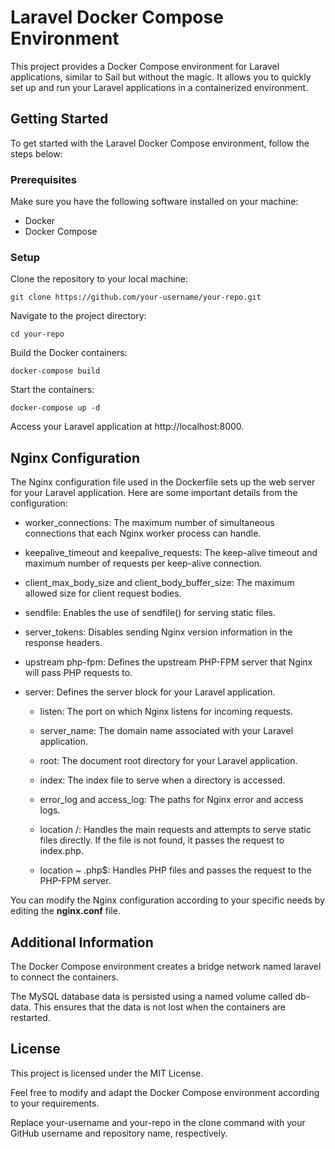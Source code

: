 # Laravel Docker Compose Environment

This project provides a Docker Compose environment for Laravel applications, similar to Sail but without the magic. It allows you to quickly set up and run your Laravel applications in a containerized environment.

## Getting Started
To get started with the Laravel Docker Compose environment, follow the steps below:

### Prerequisites
Make sure you have the following software installed on your machine:

- Docker
- Docker Compose
### Setup
Clone the repository to your local machine:

``` shell
git clone https://github.com/your-username/your-repo.git
```
Navigate to the project directory:

```shell
cd your-repo
```
Build the Docker containers:

``` shell
docker-compose build
```
Start the containers:

``` shell
docker-compose up -d
```

Access your Laravel application at http://localhost:8000.

## Nginx Configuration
The Nginx configuration file used in the Dockerfile sets up the web server for your Laravel application. Here are some important details from the configuration:

- worker_connections: The maximum number of simultaneous connections that each Nginx worker process can handle.

- keepalive_timeout and keepalive_requests: The keep-alive timeout and maximum number of requests per keep-alive connection.

- client_max_body_size and client_body_buffer_size: The maximum allowed size for client request bodies.

- sendfile: Enables the use of sendfile() for serving static files.

- server_tokens: Disables sending Nginx version information in the response headers.

- upstream php-fpm: Defines the upstream PHP-FPM server that Nginx will pass PHP requests to.

- server: Defines the server block for your Laravel application.

  - listen: The port on which Nginx listens for incoming requests.

  - server_name: The domain name associated with your Laravel application.

  - root: The document root directory for your Laravel application.

  - index: The index file to serve when a directory is accessed.

  - error_log and access_log: The paths for Nginx error and access logs.

  - location /: Handles the main requests and attempts to serve static files directly. If the file is not found, it passes the request to index.php.
    
  - location ~ \.php$: Handles PHP files and passes the request to the PHP-FPM server.

You can modify the Nginx configuration according to your specific needs by editing the **nginx.conf** file.

## Additional Information
The Docker Compose environment creates a bridge network named laravel to connect the containers.

The MySQL database data is persisted using a named volume called db-data. This ensures that the data is not lost when the containers are restarted.

## License
This project is licensed under the MIT License.

Feel free to modify and adapt the Docker Compose environment according to your requirements.

Replace your-username and your-repo in the clone command with your GitHub username and repository name, respectively.
